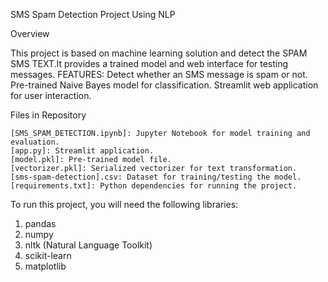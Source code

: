 SMS Spam Detection Project Using NLP

Overview

This project is based on machine learning solution and detect the SPAM SMS TEXT.It provides a trained model and web interface for testing messages.
 FEATURES:
    Detect whether an SMS message is spam or not.
    Pre-trained Naive Bayes model for classification.
    Streamlit web application for user interaction.

Files in Repository

    [SMS_SPAM_DETECTION.ipynb]: Jupyter Notebook for model training and evaluation.
    [app.py]: Streamlit application.
    [model.pkl]: Pre-trained model file.
    [vectorizer.pkl]: Serialized vectorizer for text transformation.
    [sms-spam-detection].csv: Dataset for training/testing the model.
    [requirements.txt]: Python dependencies for running the project.

To run this project, you will need the following libraries:

1. pandas
2. numpy
3. nltk (Natural Language Toolkit)
4. scikit-learn
5. matplotlib
